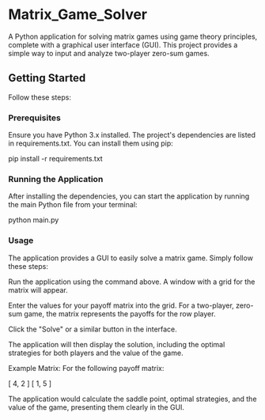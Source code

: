 # Matrix_Game_Solver
A Python application for solving matrix games using game theory principles, complete with a graphical user interface (GUI). 
This project provides a simple way to input and analyze two-player zero-sum games.

## Getting Started
Follow these steps:

### Prerequisites
Ensure you have Python 3.x installed. The project's dependencies are listed in requirements.txt. You can install them using pip:

pip install -r requirements.txt

### Running the Application
After installing the dependencies, you can start the application by running the main Python file from your terminal:

python main.py

### Usage
The application provides a GUI to easily solve a matrix game. Simply follow these steps:

Run the application using the command above. A window with a grid for the matrix will appear.

Enter the values for your payoff matrix into the grid. For a two-player, zero-sum game, the matrix represents the payoffs for the row player.

Click the "Solve" or a similar button in the interface.

The application will then display the solution, including the optimal strategies for both players and the value of the game.

Example Matrix:
For the following payoff matrix:

[ 4,  2 ]
[ 1,  5 ]

The application would calculate the saddle point, optimal strategies, and the value of the game, presenting them clearly in the GUI.
